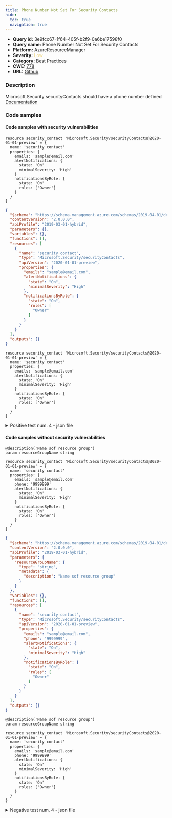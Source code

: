```yaml
---
title: Phone Number Not Set For Security Contacts
hide:
  toc: true
  navigation: true
---
```


<style>
  .highlight .hll {
    background-color: #ff171742;
  }
  .md-content {
    max-width: 1100px;
    margin: 0 auto;
  }
</style>

-   **Query id:** 3e9fcc67-1f64-405f-b2f9-0a6be17598f0
-   **Query name:** Phone Number Not Set For Security Contacts
-   **Platform:** AzureResourceManager
-   **Severity:** <span style="color:#edd57e">Low</span>
-   **Category:** Best Practices
-   **CWE:** <a href="https://cwe.mitre.org/data/definitions/778.html" onclick="newWindowOpenerSafe(event, 'https://cwe.mitre.org/data/definitions/778.html')">778</a>
-   **URL:** [Github](https://github.com/Checkmarx/kics/tree/master/assets/queries/azureResourceManager/phone_number_not_set_security_contacts)

### Description
Microsoft.Security securityContacts should have a phone number defined<br>
[Documentation](https://docs.microsoft.com/en-us/azure/templates/microsoft.security/securitycontacts?tabs=json)

### Code samples
#### Code samples with security vulnerabilities
```bicep title="Positive test num. 1 - bicep file" hl_lines="3"
resource security_contact 'Microsoft.Security/securityContacts@2020-01-01-preview' = {
  name: 'security contact'
  properties: {
    emails: 'sample@email.com'
    alertNotifications: {
      state: 'On'
      minimalSeverity: 'High'
    }
    notificationsByRole: {
      state: 'On'
      roles: ['Owner']
    }
  }
}

```
```json title="Positive test num. 2 - json file" hl_lines="13"
{
  "$schema": "https://schema.management.azure.com/schemas/2019-04-01/deploymentTemplate.json#",
  "contentVersion": "2.0.0.0",
  "apiProfile": "2019-03-01-hybrid",
  "parameters": {},
  "variables": {},
  "functions": [],
  "resources": [
    {
      "name": "security contact",
      "type": "Microsoft.Security/securityContacts",
      "apiVersion": "2020-01-01-preview",
      "properties": {
        "emails": "sample@email.com",
        "alertNotifications": {
          "state": "On",
          "minimalSeverity": "High"
        },
        "notificationsByRole": {
          "state": "On",
          "roles": [
            "Owner"
          ]
        }
      }
    }
  ],
  "outputs": {}
}

```
```bicep title="Positive test num. 3 - bicep file" hl_lines="3"
resource security_contact 'Microsoft.Security/securityContacts@2020-01-01-preview' = {
  name: 'security contact'
  properties: {
    emails: 'sample@email.com'
    alertNotifications: {
      state: 'On'
      minimalSeverity: 'High'
    }
    notificationsByRole: {
      state: 'On'
      roles: ['Owner']
    }
  }
}

```
<details><summary>Positive test num. 4 - json file</summary>

```json hl_lines="15"
{
  "properties": {
    "template": {
      "$schema": "https://schema.management.azure.com/schemas/2019-04-01/deploymentTemplate.json#",
      "contentVersion": "2.0.0.0",
      "apiProfile": "2019-03-01-hybrid",
      "parameters": {},
      "variables": {},
      "functions": [],
      "resources": [
        {
          "name": "security contact",
          "type": "Microsoft.Security/securityContacts",
          "apiVersion": "2020-01-01-preview",
          "properties": {
            "emails": "sample@email.com",
            "alertNotifications": {
              "state": "On",
              "minimalSeverity": "High"
            },
            "notificationsByRole": {
              "state": "On",
              "roles": [
                "Owner"
              ]
            }
          }
        }
      ],
      "outputs": {}
    },
    "parameters": {}
  },
  "kind": "template",
  "type": "Microsoft.Blueprint/blueprints/artifacts",
  "name": "myTemplate"
}

```
</details>


#### Code samples without security vulnerabilities
```bicep title="Negative test num. 1 - bicep file"
@description('Name sof resource group')
param resourceGroupName string

resource security_contact 'Microsoft.Security/securityContacts@2020-01-01-preview' = {
  name: 'security contact'
  properties: {
    emails: 'sample@email.com'
    phone: '9999999'
    alertNotifications: {
      state: 'On'
      minimalSeverity: 'High'
    }
    notificationsByRole: {
      state: 'On'
      roles: ['Owner']
    }
  }
}

```
```json title="Negative test num. 2 - json file"
{
  "$schema": "https://schema.management.azure.com/schemas/2019-04-01/deploymentTemplate.json#",
  "contentVersion": "2.0.0.0",
  "apiProfile": "2019-03-01-hybrid",
  "parameters": {
    "resourceGroupName": {
      "type": "string",
      "metadata": {
        "description": "Name sof resource group"
      }
    }
  },
  "variables": {},
  "functions": [],
  "resources": [
    {
      "name": "security contact",
      "type": "Microsoft.Security/securityContacts",
      "apiVersion": "2020-01-01-preview",
      "properties": {
        "emails": "sample@email.com",
        "phone": "9999999",
        "alertNotifications": {
          "state": "On",
          "minimalSeverity": "High"
        },
        "notificationsByRole": {
          "state": "On",
          "roles": [
            "Owner"
          ]
        }
      }
    }
  ],
  "outputs": {}
}

```
```bicep title="Negative test num. 3 - bicep file"
@description('Name sof resource group')
param resourceGroupName string

resource security_contact 'Microsoft.Security/securityContacts@2020-01-01-preview' = {
  name: 'security contact'
  properties: {
    emails: 'sample@email.com'
    phone: '9999999'
    alertNotifications: {
      state: 'On'
      minimalSeverity: 'High'
    }
    notificationsByRole: {
      state: 'On'
      roles: ['Owner']
    }
  }
}

```
<details><summary>Negative test num. 4 - json file</summary>

```json
{
  "properties": {
    "template": {
      "$schema": "https://schema.management.azure.com/schemas/2019-04-01/deploymentTemplate.json#",
      "contentVersion": "2.0.0.0",
      "apiProfile": "2019-03-01-hybrid",
      "parameters": {
        "resourceGroupName": {
          "type": "string",
          "metadata": {
            "description": "Name sof resource group"
          }
        }
      },
      "variables": {},
      "functions": [],
      "resources": [
        {
          "name": "security contact",
          "type": "Microsoft.Security/securityContacts",
          "apiVersion": "2020-01-01-preview",
          "properties": {
            "emails": "sample@email.com",
            "phone": "9999999",
            "alertNotifications": {
              "state": "On",
              "minimalSeverity": "High"
            },
            "notificationsByRole": {
              "state": "On",
              "roles": [
                "Owner"
              ]
            }
          }
        }
      ],
      "outputs": {}
    },
    "parameters": {}
  },
  "kind": "template",
  "type": "Microsoft.Blueprint/blueprints/artifacts",
  "name": "myTemplate"
}

```
</details>
